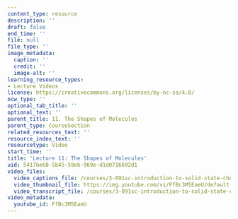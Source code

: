 ```yaml
---
content_type: resource
description: ''
draft: false
end_time: ''
file: null
file_type: ''
image_metadata:
  caption: ''
  credit: ''
  image-alt: ''
learning_resource_types:
- Lecture Videos
license: https://creativecommons.org/licenses/by-nc-sa/4.0/
ocw_type: ''
optional_tab_title: ''
optional_text: ''
parent_title: 11. The Shapes of Molecules
parent_type: CourseSection
related_resources_text: ''
resource_index_text: ''
resourcetype: Video
start_time: ''
title: 'Lecture 11: The Shapes of Molecules'
uid: 5417be68-5b45-59eb-969e-d1d0716692d1
video_files:
  video_captions_file: /courses/3-091sc-introduction-to-solid-state-chemistry-fall-2010/af1e9feee38e5cc9a3d3c1afe39969fa_FfBc3M5EaeU.vtt
  video_thumbnail_file: https://img.youtube.com/vi/FfBc3M5EaeU/default.jpg
  video_transcript_file: /courses/3-091sc-introduction-to-solid-state-chemistry-fall-2010/2e1e08d89a0b95e1910014677f027e80_FfBc3M5EaeU.pdf
video_metadata:
  youtube_id: FfBc3M5EaeU
---
```

